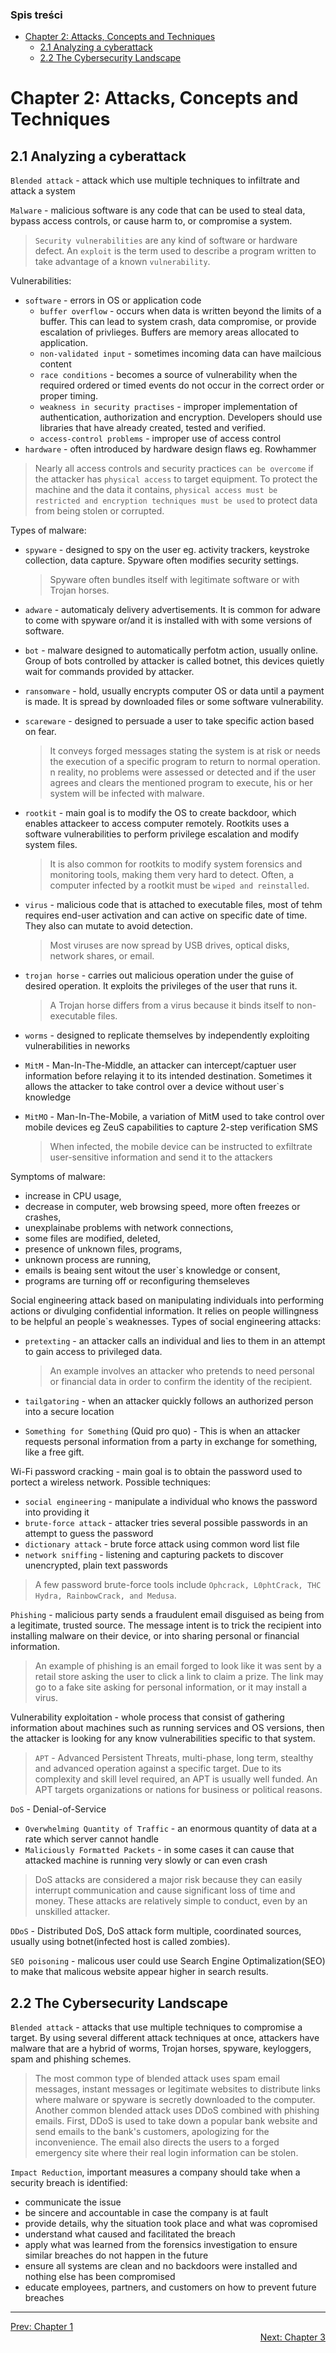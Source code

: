 ### Spis treści
- [Chapter 2: Attacks, Concepts and Techniques](#chapter-2-attacks-concepts-and-techniques)
  - [2.1 Analyzing a cyberattack](#21-analyzing-a-cyberattack)
  - [2.2 The Cybersecurity Landscape](#22-the-cybersecurity-landscape)

# Chapter 2: Attacks, Concepts and Techniques

## 2.1 Analyzing a cyberattack

`Blended attack` - attack which use multiple techniques to infiltrate and attack a system

`Malware` - malicious software is any code that can be used to steal data, bypass access controls, or cause harm to, or compromise a system.

>`Security vulnerabilities` are any kind of software or hardware defect. An `exploit` is the term used to describe a program written to take advantage of a known `vulnerability`.

Vulnerabilities:
- `software` - errors in OS or application code
  - `buffer overflow` - occurs when data is written beyond the limits of a buffer. This can lead to system crash, data compromise, or provide escalation of privlieges. Buffers are memory areas allocated to application.
  - `non-validated input` - sometimes incoming data can have mailcious content
  - `race conditions` - becomes a source of vulnerability when the required ordered or timed events do not occur in the correct order or proper timing.
  - `weakness in security practises` - improper implementation of authentication, authorization and encryption. Developers should use libraries that have already created, tested and verified.
  - `access-control problems` - improper use of access control
- `hardware` - often introduced by hardware design flaws eg. Rowhammer

>Nearly all access controls and security practices `can be overcome` if the attacker has `physical access` to target equipment. To protect the machine and the data it contains, `physical access must be restricted and encryption techniques must be used` to protect data from being stolen or corrupted.

Types of malware:
- `spyware` - designed to spy on the user eg. activity trackers, keystroke collection, data capture. Spyware often modifies security settings. 
  >Spyware often bundles itself with legitimate software or with Trojan horses.

- `adware` - automaticaly delivery advertisements. It is common for adware to come with spyware or/and it is installed with with some versions of software.

- `bot` - malware designed to automatically perfotm action, usually online. Group of bots controlled by attacker is called botnet, this devices quietly wait for commands provided by attacker.

- `ransomware` - hold, usually encrypts computer OS or data until a payment is made. It is spread by downloaded files or some software vulnerability.

- `scareware` - designed to persuade a user to take specific action based on fear. 
  >It conveys forged messages stating the system is at risk or needs the execution of a specific program to return to normal operation. n reality, no problems were assessed or detected and if the user agrees and clears the mentioned program to execute, his or her system will be infected with malware.

- `rootkit` - main goal is to modify the OS to create backdoor, which enables attackeer to access computer remotely. Rootkits uses a software vulnerabilities to perform privilege escalation and modify system files.
  >It is also common for rootkits to modify system forensics and monitoring tools, making them very hard to detect. Often, a computer infected by a rootkit must be `wiped and reinstalled`.

- `virus` - malicious code that is attached to executable files, most of tehm requires end-user activation and can active on specific date of time. They also can mutate to avoid detection.
  >Most viruses are now spread by USB drives, optical disks, network shares, or email.

- `trojan horse` - carries out malicious operation under the guise of desired operation. It exploits the privileges of the user that runs it.
  >A Trojan horse differs from a virus because it binds itself to non-executable files.

- `worms` - designed to replicate themselves by independently exploiting vulnerabilities in neworks

- `MitM` - Man-In-The-Middle, an attacker can intercept/captuer user information before relaying it to its intended destination. Sometimes it allows the attacker to take control over a device without user\`s knowledge

- `MitMO` - Man-In-The-Mobile, a variation of MitM used to take control over mobile devices eg ZeuS capabilities to capture 2-step verification SMS
  >When infected, the mobile device can be instructed to exfiltrate user-sensitive information and send it to the attackers

Symptoms of malware:
- increase in CPU usage, 
- decrease in computer, web browsing speed, more often freezes or crashes,
- unexplainabe problems with network connections,
- some files are modified, deleted,
- presence of unknown files, programs,
- unknown process are running,
- emails is beaing sent witout the user\`s knowledge or consent,
- programs are turning off or reconfiguring themseleves

Social engineering attack based on manipulating individuals into performing actions or divulging confidential information. It relies on people willingness to be helpful an people\`s weaknesses.
Types of social engineering attacks:
- `pretexting` - an attacker calls an individual and lies to them in an attempt to gain access to privileged data.
  >An example involves an attacker who pretends to need personal or financial data in order to confirm the identity of the recipient.

- `tailgatoring` - when an attacker quickly follows an authorized person into a secure location

- `Something for Something` (Quid pro quo) - This is when an attacker requests personal information from a party in exchange for something, like a free gift.

Wi-Fi password cracking - main goal is to obtain the password used to portect a wireless network. Possible techniques:
- `social engineering` - manipulate a individual who knows the password into providing it
- `brute-force attack` - attacker tries several possible passwords in an attempt to guess the password
- `dictionary attack` - brute force attack using common word list file
- `network sniffing` - listening and capturing packets to discover unencrypted, plain text passwords

>A few password brute-force tools include `Ophcrack, L0phtCrack, THC Hydra, RainbowCrack, and Medusa`.

`Phishing` - malicious party sends a fraudulent email disguised as being from a legitimate, trusted source. The message intent is to trick the recipient into installing malware on their device, or into sharing personal or financial information.
 
>An example of phishing is an email forged to look like it was sent by a retail store asking the user to click a link to claim a prize. The link may go to a fake site asking for personal information, or it may install a virus.

Vulnerability exploitation - whole process that consist of gathering information about machines such as running services and OS versions, then the attacker is looking for any know vulnerabilities specific to that system.

>`APT` - Advanced Persistent Threats, multi-phase, long term, stealthy and advanced operation against a specific target. Due to its complexity and skill level required, an APT is usually well funded. An APT targets organizations or nations for business or political reasons.

`DoS` - Denial-of-Service
 - `Overwhelming Quantity of Traffic` - an enormous quantity of data at a rate which server cannot handle 
 - `Maliciously Formatted Packets` - in some cases it can cause that attacked machine is running very slowly or can even crash

>DoS attacks are considered a major risk because they can easily interrupt communication and cause significant loss of time and money. These attacks are relatively simple to conduct, even by an unskilled attacker.

`DDoS` - Distributed DoS, DoS attack form multiple, coordinated sources, usually using botnet(infected host is called zombies).

`SEO poisoning` - malicous user could use Search Engine Optimalization(SEO) to make that malicous website appear higher in search results. 

## 2.2 The Cybersecurity Landscape

`Blended attack` - attacks that use multiple techniques to compromise a target. By using several different attack techniques at once, attackers have malware that are a hybrid of worms, Trojan horses, spyware, keyloggers, spam and phishing schemes.

>The most common type of blended attack uses spam email messages, instant messages or legitimate websites to distribute links where malware or spyware is secretly downloaded to the computer. Another common blended attack uses DDoS combined with phishing emails. First, DDoS is used to take down a popular bank website and send emails to the bank's customers, apologizing for the inconvenience. The email also directs the users to a forged emergency site where their real login information can be stolen.

`Impact Reduction`, important measures a company should take when a security breach is identified:
- communicate the issue
- be sincere and accountable in case the company is at fault
- provide details, why the situation took place and what was copromised
- understand what caused and facilitated the breach
- apply what was learned from the forensics investigation to ensure similar breaches do not happen in the future
- ensure all systems are clean and no backdoors were installed and nothing else has been compromised
- educate employees, partners, and customers on how to prevent future breaches

---

<div>
<a href="chapter-01.md">Prev: Chapter 1</a>
</div>
<div align="right">
<a href="chapter-03.md">Next: Chapter 3</a>
</div>